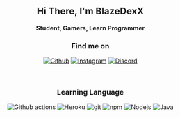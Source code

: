 <h2 align="center">Hi There, I'm BlazeDexX</h2>
<p align="center"><b>Student, Gamers, Learn Programmer</b></p>

<h3 align="center">Find me on</h3>
<p align="center"><a href="https://github.com/BlazeDexX" target="_blank"><img alt="Github" src="https://img.shields.io/badge/GitHub-%2312100E.svg?style=for-the-badge&logo=Github&logoColor=white" /></a> <a href="https://www.instagram.com/orchit07/" target="_blank"><img alt="Instagram" src="https://img.shields.io/badge/-instagram-E4405F?style=for-the-badge&logo=instagram&logoColor=white" /></a> <a href="https://discord.gg/qtCTuyM" target="_blank"><img alt="Discord" src="https://img.shields.io/badge/-Discord-7289DA?style=for-the-badge&logo=discord&logoColor=white" /></a></p>

<br />

<h3 align="center">Learning Language</h3>
<p align="center"><img alt="Github actions" src="https://img.shields.io/badge/-Github_Actions-2088FF?style=flat-square&logo=github-actions&logoColor=white" /> <img alt="Heroku" src="https://img.shields.io/badge/-Heroku-430098?style=flat-square&logo=heroku&logoColor=white" /> <img alt="git" src="https://img.shields.io/badge/-Git-F05032?style=flat-square&logo=git&logoColor=white" /> <img alt="npm" src="https://img.shields.io/badge/-NPM-CB3837?style=flat-square&logo=npm&logoColor=white" /> <img alt="Nodejs" src="https://img.shields.io/badge/-Nodejs-43853d?style=flat-square&logo=Node.js&logoColor=white" /> <img alt="Java" src="https://img.shields.io/badge/-Javascript-f1c40f?style=flat-square&logo=Javascript&logoColor=white" /></p>

<br/>
